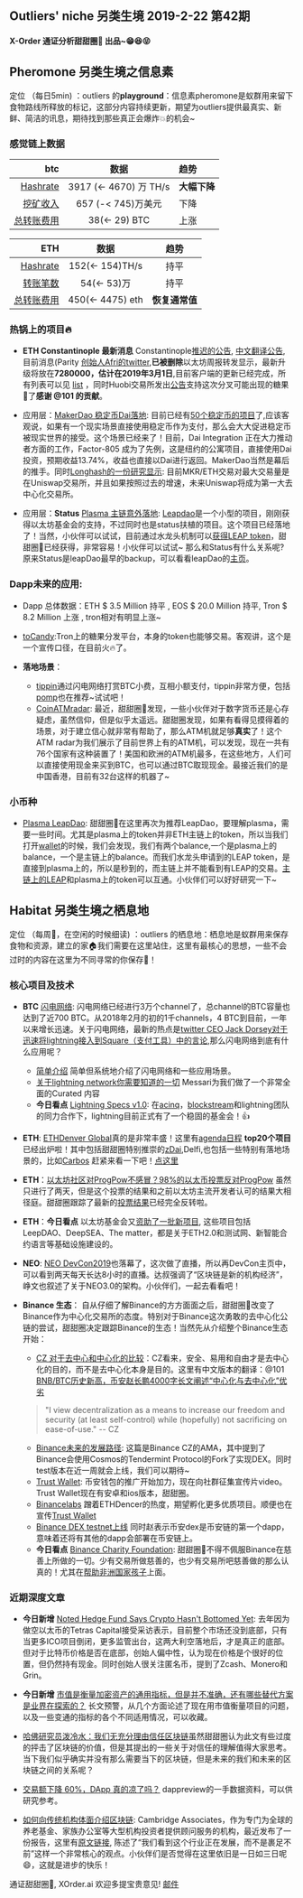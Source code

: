 

## Outliers' niche 另类生境 2019-2-22 第42期

#### X-Order 通证分析甜甜圈🍩 出品~😁😆😝 


## Pheromone 另类生境之信息素
定位 （每日5min)  ：outliers 的**playground**：信息素pheromone是蚁群用来留下食物路线所释放的标记，这部分内容持续更新，期望为outliers提供最真实、新鲜、简洁的讯息，期待找到那些真正会爆炸💥的机会~
 
### 感觉链上数据 

| btc | 数据 | 趋势|
|---:|:--:|:--|
| [Hashrate](https://www.blockchain.com/charts/hash-rate)| 3917 (<- 4670) 万 TH/s| **大幅下降**|
| [挖矿收入](https://www.blockchain.com/charts/miners-revenue) | 657 (-< 745)万美元 | 下降|
| [总转账费用](https://www.blockchain.com/charts/transaction-fees) | 38(<- 29) BTC | 上涨 |



|ETH | 数据 | 趋势|
|--:|:--:|:--:|
|[Hashrate](https://etherscan.io/chart/hashrate)| 152(<- 154)TH/s| 持平|
|[转账笔数](https://etherscan.io/chart/tx)|54(<- 53)万|持平|
|[总转账费用](https://etherscan.io/chart/transactionfee)| 450(<- 4475) eth| **恢复通常值**|



### 热锅上的项目🔥
- **ETH Constantinople 最新消息** Constantinople[推迟的公告](https://blog.ethereum.org/2019/01/15/security-alert-ethereum-constantinople-postponement/), [中文翻译公告](https://ethfans.org/posts/security-alert-ethereum-constantinople-postponement), 目前消息(Parity [创始人Afri的twitter](https://twitter.com/5chdn/status/1086285718710816768),**已被删除**以太坊周报转发显示，最新升级将放在**7280000，估计在2019年3月1日**,目前客户端的更新已经完成，所有列表可以见 [list](https://www.reddit.com/r/ethereum/comments/ao2bee/constantinople_hard_fork_on_february_27_thats/) ，同时Huobi交易所发出[公告](https://twitter.com/huobiglobal/status/1098535864919945216?s=21)支持这次分叉可能出现的糖果🍬了**感谢 @101 的贡献**。


- 应用层：[MakerDao 稳定币Dai落地](https://medium.com/fluidity/factor-805-introducing-dai-into-security-tokens-a02a98f69cd9): 目前已经有[50个稳定币的项目](https://stablecoinindex.com/projects)了,应该客观说，如果有一个现实场景直接使用稳定币作为支付，那么会大大促进稳定币被现实世界的接受。这个场景已经来了！目前，Dai Integration 正在大力推动者方面的工作，Factor-805 成为了先例，这是纽约的公寓项目，直接使用Dai投资，预期收益13.74%，收益也直接以Dai进行返回。MakerDao当然是幕后的推手。同时[Longhash的一份研究显示](https://www.longhash.com/news/the-explosion-of-uniswap-and-the-future-of-decentralized-exchanges): 目前MKR/ETH交易对最大交易量是在Uniswap交易所，并且如果按照过去的增速，未来Uniswap将成为第一大去中心化交易所。

- 应用层：**Status** [Plasma 主链意外落地](https://mainnet.leapdao.org/): [Leapdao](https://leapdao.org/)是一个小型的项目，刚刚获得以太坊基金会的支持，不过同时也是status扶植的项目。这个项目已经落地了！当然，小伙伴可以试试，目前通过水龙头机制可以[获得LEAP token](https://mainnet.leapdao.org/faucet)，甜甜圈🍩已经获得，非常容易！小伙伴可以试试~ 那么和Status有什么关系呢? 原来Status是leapDao最早的backup，可以看看leapDao的[主页](https://leapdao.org/)。

### Dapp未来的应用: 
- Dapp 总体数据：ETH $ 3.5 Million 持平 , EOS $ 20.0 Million 持平, Tron $ 8.2 Million 上涨 , tron相对有明显上涨~  

- [toCandy](https://tocandy.com/):Tron上的糖果分发平台，本身的token也能够交易。客观讲，这个是一个宣传口径，在目前火🔥了。

- **落地场景**：
	- [tippin](https://tippin.me/)通过闪电网络打赏BTC小费，互相小额支付，tippin非常方便，包括[pomp](https://twitter.com/APompliano/status/1098378183697752064)也在推荐~试试吧！
	- [CoinATMradar](https://coinatmradar.com/): 最近，甜甜圈🍩发现，一些小伙伴对于数字货币还是心存疑虑，虽然信仰，但是似乎太遥远。甜甜圈发现，如果有看得见摸得着的场景，对于建立信心就非常有帮助了，那么ATM机就足够**真实**了！这个ATM radar为我们展示了目前世界上有的ATM机，可以发现，现在一共有76个国家有这种装置了！美国和欧洲的ATM机最多，在这些地方，人们可以直接使用现金来买到BTC，也可以通过BTC取现现金。最接近我们的是中国香港，目前有32台这样的机器了~

### 小币种
- [Plasma LeapDao](https://mainnet.leapdao.org/): 甜甜圈🍩在这里再次为推荐LeapDao，要理解plasma，需要一些时间。尤其是plasma上的token并非ETH主链上的token，所以当我们打开[wallet](https://mainnet.leapdao.org/wallet)的时候，我们会发现，我们有两个balance,一个是plasma上的balance，一个是主链上的balance。而我们水龙头申请到的LEAP token，是直接到plasma上的，所以是秒到的，而主链上并不能看到有LEAP的交易。[主链上的LEAP](https://etherscan.io/token/0x78230e69d6e6449db1e11904e0bd81c018454d7a#balances)和plasma上的token可以互通。小伙伴们可以好好研究一下~




## Habitat 另类生境之栖息地
定位 （每周🍵，在空闲的时候细读) ：outliers 的栖息地：栖息地是蚁群用来保存食物和资源，建立的家🏠我们需要在这里站住，这里有最核心的思想，一些不会过时的内容在这里为不同寻常的你保存🌲！

### 核心项目及技术

- **BTC** [闪电网络](https://p2sh.info/dashboard/db/lightning-network?orgId=1&from=1529230731350&to=1549966731350): 闪电网络已经进行3万个channel了，总channel的BTC容量也达到了近700 BTC。从2018年2月的初的1千channels，4 BTC到目前，一年以来增长迅速。关于闪电网络，最新的热点是[twitter CEO Jack Dorsey对于迅速将lightning接入到Square（支付工具）中的言论](https://twitter.com/stephanlivera/status/1094938688377610240),那么闪电网络到底有什么应用呢？
	- [简单介绍](https://medium.com/coinmonks/intro-to-lightning-network-apps-lapps-b548c96ec13f) 简单但系统地介绍了闪电网络和一些应用场景。
	- [关于lightning network你需要知道的一切](https://messari.io/resource/lightning-network) Messari为我们做了一个非常全面的Curated 内容
	- **今日看点** [Lightning Specs v1.0](https://github.com/lightningnetwork/lightning-rfc/releases/tag/v1.0): 在[acinq](https://acinq.co/)，[blockstream](https://blockstream.com/)和lightning团队的同力合作下，lightning目前正式有了一个稳固的基金会！👍

- **ETH**: [ETHDenver Global](https://www.ethdenver.com/)真的是非常丰盛！这里有[agenda日程](https://www.ethdenver.com/schedule/) **top20个项目**已经出炉啦！其中包括甜甜圈特别推崇的[zDai](https://zdai.io/),Delfi,也包括一些特别有落地场景的，比如[Carbos](http://carbos.co/) 赶紧来看一下吧！[点这里](https://twitter.com/EthereumDenver)
- **ETH**：[以太坊社区对ProgPow不感冒？98%的以太币投票反对ProgPow](https://www.8btc.com/article/360718) 虽然只进行了两天，但是这个投票的结果和之前以太坊主流开发者认可的结果大相径庭。甜甜圈跟踪了最新的[投票结果](http://www.progpowcarbonvote.com/)已经完全反转啦。
- **ETH**：**今日看点** 以太坊基金会又[资助了一批新项目](https://blog.ethereum.org/2019/02/21/ethereum-foundation-grants-program-wave-5/), 这些项目包括LeepDAO、DeepSEA、The matter，都是关于ETH2.0和测试网、新智能合约语言等基础设施建设的。

- **NEO**: [NEO DevCon2019](https://devcon.neo.org/)也落幕了，这次做了直播，所以再DevCon主页中，可以看到两天每天长达8小时的直播。达叔强调了“区块链是新的机构经济”，峥文也叙述了关于NEO3.0的架构。小伙伴们，一起去看看吧！

- **Binance 生态**：
自从仔细了解Binance的方方面面之后，甜甜圈🍩改变了Binance作为中心化交易所的态度。特别对于Binance这次勇敢的去中心化公链的尝试，甜甜圈决定跟踪Binance的生态！当然先从介绍整个Binance生态开始：
	- [CZ 对于去中心和中心化的比较](https://www.binance.com/en/blog/301982828007075840/CZ-on-Centralization-Vs-Decentralization)：CZ看来，安全、易用和自由才是去中心化的目的，而不是去中心化本身是目的。这里有中文版本的翻译：@101 [BNB/BTC历史新高，币安赵长鹏4000字长文阐述“中心化与去中心化”优劣](https://mp.weixin.qq.com/s/2zChiAzIlVUCtjxETbzy9g)

	>  "I view decentralization as a means to increase our freedom and security (at least self-control) while (hopefully) not sacrificing on ease-of-use." -- CZ

	- [Binance未来的发展路径](https://www.binance.com/en/blog/300213018722623488/): 这篇是Binance CZ的AMA，其中提到了Binance会使用Cosmos的Tendermint Protocol的Fork了实现DEX。同时test版本在近一周就会上线，我们可以期待~
	- [Trust Wallet](https://trustwallet.com/blog/video-contest): 币安钱包的推广开始加力，现在向社群征集宣传片video。 Trust Wallet现在有安卓和ios版本，甜甜圈。
	- [Binancelabs]([Binancelabs](https://www.binancelabs.co/)) 蹭着ETHDencer的热度，期望孵化更多优质项目。顺便也在宣传[Trust Wallet](https://trustwallet.com/)
	- [Binance DEX testnet上线](http://testnet.binance.org) 同时赵表示币安dex是币安链的第一个dapp，意味着还将有其他的dapp会部署在币安链上。
	- **今日看点** [Binance Charity Foundation](https://twitter.com/BinanceBCF): 甜甜圈🍩不得不佩服Binance在慈善上所做的一切。少有交易所做慈善的，也少有交易所吧慈善做的那么认真的！尤其在[帮助非洲国家孩子](https://twitter.com/BinanceBCF/status/1098557101549465601)上面。


### 近期深度文章

- **今日新增** [Noted Hedge Fund Says Crypto Hasn't Bottomed Yet](https://www.forbes.com/sites/jeffkauflin/2019/02/19/noted-hedge-fund-says-crypto-hasnt-bottomed-yet/amp/): 去年因为做空以太币的Tetras Capital接受采访表示，目前整个市场还没到底部，只有当更多ICO项目倒闭，更多监管出台，这两大利空落地后，才是真正的底部。但对于比特币价格是否在底部，创始人偏中性，认为现在价格是个很好的位置，但仍然持有现金。同时创始人很关注匿名币，提到了Zcash、Monero和Grin。

- **今日新增** [市值是衡量加密资产的通用指标，但是并不准确，还有哪些替代方案是业界在探索的？](https://mp.weixin.qq.com/s/cTGpPtQ-oHjqX_1005-zEw) 长文预警，从几个方面论述了现在用市值衡量项目的问题，以及一些变通的指标的各个不同适用情况，可以收藏。

- [哈佛研究员泼冷水：我们无充分理由信任区块链](https://www.chainnews.com/articles/382135876630.htm)虽然甜甜圈认为此文有些过度的抨击了区块链的价值，但是其提出的一些关于对信任的理解值得大家思考。当下我们似乎确实并没有那么需要当下的区块链，但是未来的我们和未来的区块链之间的关系呢？

- [交易额下降 60%，DApp 真的凉了吗？](https://mp.weixin.qq.com/s/Z90ylxWoMyDxu2anyvWskg) dappreview的一手数据资料，可以供研究参考。

- [如何向传统机构体面介绍区块链](https://www.chainnews.com/articles/028165526696.htm): Cambridge Associates，作为专门为全球的养老基金、家族办公室等大型机构投资者提供顾问服务的机构，最近发布了一份报告，这里有[原文链接](https://www.cambridgeassociates.com/research/cryptoassets-venture-into-the-unknown/), 陈述了“我们看到这个行业正在发展，而不是裹足不前”这样一个非常核心的观点。小伙伴们是否觉得在这里依旧是一日如三日呢😄，这就是进步的快乐！




通证甜甜圈🍩, XOrder.ai 欢迎多提宝贵意见! [邮件](qchen@xorder.ai)
